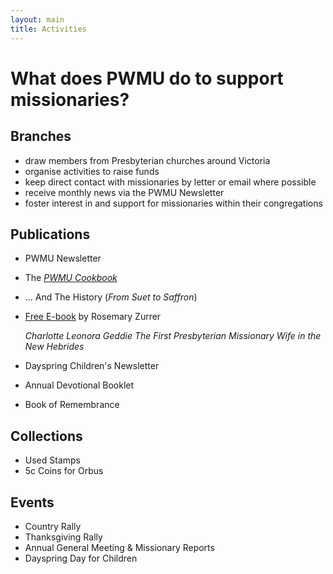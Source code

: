 ```yaml
---
layout: main
title: Activities
---
```

# What does PWMU do to support missionaries?

## Branches
  - draw members from Presbyterian churches around Victoria
  - organise activities to raise funds
  - keep direct contact with missionaries by letter or email where possible
  - receive monthly news via the PWMU Newsletter
  - foster interest in and support for missionaries within their congregations

## Publications
  - PWMU Newsletter
  - The _[PWMU Cookbook](Cookbook.html)_
  - ... And The History (_From Suet to Saffron_)
  - [Free E-book](CLGPDF-English-book.pdf) by Rosemary Zurrer

    _Charlotte Leonora Geddie The First Presbyterian Missionary Wife in the New Hebrides_

  - Dayspring Children's Newsletter
  - Annual Devotional Booklet
  - Book of Remembrance

## Collections
  - Used Stamps
  - 5c Coins for Orbus

## Events
  - Country Rally
  - Thanksgiving Rally
  - Annual General Meeting & Missionary Reports
  - Dayspring Day for Children

